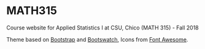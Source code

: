 # MATH315
Course website for Applied Statistics I at CSU, Chico (MATH 315) - Fall 2018

Theme based on <a href = "http://getbootstrap.com">Bootstrap</a> and <a href = "https://bootswatch.com">Bootswatch</a>, Icons from <a href = "http://fortawesome.github.io/Font-Awesome/">Font Awesome</a>.
